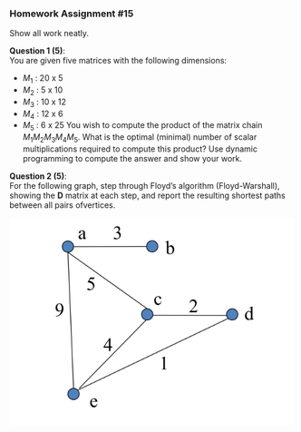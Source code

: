 ### Homework Assignment #15

Show all work neatly.

**Question 1 (5)**:  
You are given five matrices with the following dimensions:

- $M_{1}$ : 20 x 5
- $M_{2}$ : 5 x 10
- $M_{3}$ : 10 x 12
- $M_{4}$ : 12 x 6
- $M_{5}$ : 6 x 25
You wish to compute the product of the matrix chain $M_{1} M_{2} M_{3} M_{4} M_{5}$. What is the optimal (minimal) number of scalar multiplications required to compute this product? Use dynamic programming to compute the answer and show your work.

**Question 2 (5)**:  
For the following graph, step through Floyd’s algorithm (Floyd-Warshall), showing the **D** matrix at each step, and report the resulting shortest paths between all pairs ofvertices.

![](images/Floyd-Warshall.png)


